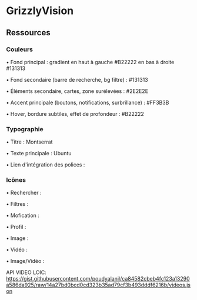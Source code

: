# GrizzlyVision

## Ressources

### Couleurs

• Fond principal : gradient en haut à gauche #B22222 en bas à droite #131313

• Fond secondaire (barre de recherche, bg filtre) : #131313

• Éléments secondaire, cartes, zone surélevées : #2E2E2E

• Accent principale (boutons, notifications, surbrillance) : #FF3B3B

• Hover, bordure subtiles, effet de profondeur : #B22222

### Typographie

• Titre : Montserrat

• Texte principale : Ubuntu

• Lien d'intégration des polices : <link href="https://fonts.googleapis.com/css2?family=Montserrat:wght@100;300;400;500;700&family=Ubuntu:wght@300;400;500;700&display=swap" rel="stylesheet">

### Icônes

• Rechercher : <i class="fa-solid fa-magnifying-glass"></i>

• Filtres : <i class="fa-solid fa-align-left"></i>

• Mofication : <i class="fa-solid fa-pencil"></i>

• Profil : <i class="fa-solid fa-user"></i>

• Image : <i class="fa-solid fa-image"></i>

• Vidéo : <i class="fa-solid fa-film"></i>

• Image/Vidéo : <i class="fa-solid fa-photo-film"></i>


API VIDEO LOIC:
https://gist.githubusercontent.com/poudyalanil/ca84582cbeb4fc123a13290a586da925/raw/14a27bd0bcd0cd323b35ad79cf3b493dddf6216b/videos.json
